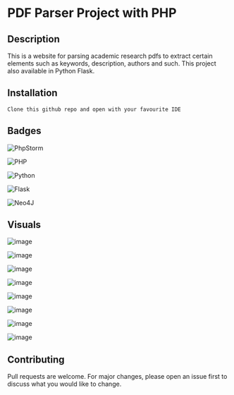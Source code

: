 # PDF Parser Project with PHP

## Description
This is a website for parsing academic research pdfs to extract certain elements such as keywords, description, authors and such. This project also available in Python Flask.

## Installation

```
Clone this github repo and open with your favourite IDE
```
## Badges

![PhpStorm](https://img.shields.io/badge/phpstorm-143?style=for-the-badge&logo=phpstorm&logoColor=black&color=black&labelColor=darkorchid)

![PHP](https://img.shields.io/badge/php-%23777BB4.svg?style=for-the-badge&logo=php&logoColor=white)

![Python](https://img.shields.io/badge/python-3670A0?style=for-the-badge&logo=python&logoColor=ffdd54)

![Flask](https://img.shields.io/badge/flask-%23000.svg?style=for-the-badge&logo=flask&logoColor=white)

![Neo4J](https://img.shields.io/badge/Neo4j-008CC1?style=for-the-badge&logo=neo4j&logoColor=white)
 

## Visuals

![image](https://user-images.githubusercontent.com/54002766/200150800-ee80f3db-2db5-4d93-bdb6-77acd6bcc939.png)

![image](https://user-images.githubusercontent.com/54002766/200150808-41d8b5b6-0548-47e5-a242-f88eb145e665.png)

![image](https://user-images.githubusercontent.com/54002766/200150811-fb318bce-6d3b-44a8-aec6-a2900f581111.png)

![image](https://user-images.githubusercontent.com/54002766/200150821-b7f5d6cd-c8da-456b-ad4a-8c7b3b363df5.png)

![image](https://user-images.githubusercontent.com/54002766/200150824-95c84216-d478-4294-96c6-df0badac8601.png)

![image](https://user-images.githubusercontent.com/54002766/200150826-4b08c164-e59f-4ece-8ce9-07a3cb9783b7.png)

![image](https://user-images.githubusercontent.com/54002766/200150832-74e451ea-4d4f-4fc8-a14e-569a758278e2.png)

![image](https://user-images.githubusercontent.com/54002766/200150860-39f9f194-cc5f-4e81-9ce1-f44861344a72.png)



## Contributing
Pull requests are welcome. For major changes, please open an issue first to discuss what you would like to change.
